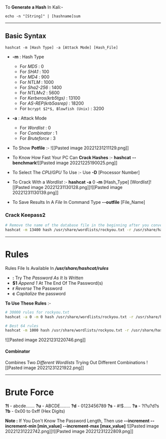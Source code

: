 To **Generate a Hash** In Kali:-
 ```shell
echo -n "[String]" | [hashname]sum
```

---
## Basic Syntax
```shell
hashcat -m [Hash Type] -a [Attack Mode] [Hash_File]
```

- **-m** : Hash Type
	- For *MD5* : 0
	- For *SHA1* : 100
	- For *MD4* : 900
	- For *NTLM* : 1000
	- For *Sha2-256* : 1400
	- For *NTLMv2* : 5600
	- For *Kerberos(krb5tgs)* : 13100
	- For *AS-REP(krb5asrep)* : 18200
	- For `bcrypt $2*$, Blowfish (Unix)` : 3200

- **-a** : Attack Mode
	- For *Wordlist* : 0
	- For *Combinator* : 1
	- For *Bruteforce* : 3


- To Show **Potfile** :-
![[Pasted image 20221231211129.png]]

- To Know How Fast Your PC Can **Crack Hashes** :-
	**hashcat** **--benchmark**![[Pasted image 20221225190025.png]]

- To Select The *CPU/GPU* To Use :-
	Use **-D** [Processor Number]

- To Crack With a *Wordlist* :-
	**hashcat** **-a** 0 **-m** [Hash_Type]  [Wordlist]![[Pasted image 20221231130128.png]]![[Pasted image 20221231130139.png]]

- To Save Results In A *File*
	In Command Type **--outfile** [File_Name]


### Crack Keepass2
```sh
# Remove the name of the database file in the beginning after you convert it with John
hashcat -m 13400 hash /usr/share/wordlists/rockyou.txt -r /usr/share/hashcat/rules/rockyou-30000.rule --force
```


---
# Rules
Rules File Is Available In ***/usr/share/hashcat/rules***
- **:** Try The *Password As It Is Written*
- **$1** *Append 1* At The End Of The Password(s)
- **r** *Reverse* The Password
- **c** *Capitalize* the password

**To Use These Rules** :-
```sh
# 30000 rules for rockyou.txt
hashcat -a 0 -m 0 hash /usr/share/wordlists/rockyou.txt -r /usr/share/hashcat/rules/rockyou-30000.rule

# Best 64 rules
hashcat -m 1000 hash /usr/share/wordlists/rockyou.txt -r /usr/share/hashcat/rules/best64.rule --force
```
![[Pasted image 20221231220746.png]]


#### Combinator
Combines Two *Different Wordlists* Trying Out Different Combinations
![[Pasted image 20221231221922.png]]

---

# Brute Force
**?l** - abcde.......
**?u** - ABCDE........
**?d** - 0123456789
**?s** - #!$......
**?a** - ?l?u?d?s
**?b** - 0x00 to 0xff (Hex Digits)

**Note :** If You Don't Know The Password Length, Then use **--increment --increment-min [min_value] --increment-max [max_value]**
![[Pasted image 20221231222742.png]]![[Pasted image 20221231222809.png]]